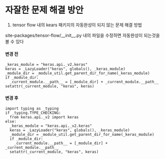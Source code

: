 # 자잘한 문제 해결 방안

1. tensor flow 내의 kears 패키지의 자동완성이 되지 않는 문제 해결 방법

site-packages/tensor-flow/&#95;&#95;init&#95;&#95;.py 내의 파일을 수정하면 자동완성이 되는것을 볼 수 있다

#### 변경 전 ####
```before
_keras_module = "keras.api._v2.keras"
keras = _LazyLoader("keras", globals(), _keras_module)
_module_dir = _module_util.get_parent_dir_for_name(_keras_module)
if _module_dir:
  _current_module.__path__ = [_module_dir] + _current_module.__path__
setattr(_current_module, "keras", keras)
```


#### 변경 후 ####
```after
import typing as _typing
if _typing.TYPE_CHECKING:
  from keras.api._v2 import keras
else:
  _keras_module = "keras.api._v2.keras"
  keras = _LazyLoader("keras", globals(), _keras_module)
  _module_dir = _module_util.get_parent_dir_for_name(_keras_module)
  if _module_dir:
    _current_module.__path__ = [_module_dir] + _current_module.__path__
  setattr(_current_module, "keras", keras)
```